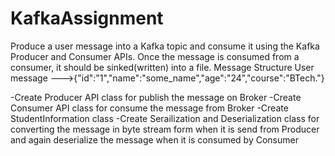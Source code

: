 # KafkaAssignment

Produce a user message into a Kafka topic and consume it using the Kafka Producer and Consumer APIs. Once the message is consumed from a consumer, it should be sinked(written) into a file.
Message Structure
User message --->{"id":"1","name":"some_name","age":"24","course":"BTech."}

-Create Producer API class for publish the message on Broker
-Create Consumer API class for consume the message from Broker
-Create StudentInformation class
-Create Serailization and Deserialization class for converting the message in byte stream form when it is send from Producer and again deserialize the message when it is consumed by Consumer
